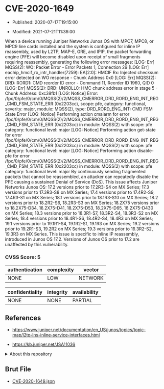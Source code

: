 # CVE-2020-1649

- Published: 2020-07-17T19:15:00

- Modified: 2021-07-21T11:39:00

When a device running Juniper Networks Junos OS with MPC7, MPC8, or MPC9 line cards installed and the system is configured for inline IP reassembly, used by L2TP, MAP-E, GRE, and IPIP, the packet forwarding engine (PFE) will become disabled upon receipt of small fragments requiring reassembly, generating the following error messages: [LOG: Err] MQSS(2): WO: Packet Error - Error Packets 1, Connection 29 [LOG: Err] eachip_hmcif_rx_intr_handler(7259): EA[2:0]: HMCIF Rx: Injected checksum error detected on WO response - Chunk Address 0x0 [LOG: Err] MQSS(2): DRD: RORD1: CMD reorder ID error - Command 11, Reorder ID 1960, QID 0 [LOG: Err] MQSS(2): DRD: UNROLL0: HMC chunk address error in stage 5 - Chunk Address: 0xc38fb1 [LOG: Notice] Error: /fpc/0/pfe/0/cm/0/MQSS(2)/2/MQSS_CMERROR_DRD_RORD_ENG_INT_REG_CMD_FSM_STATE_ERR (0x2203cc), scope: pfe, category: functional, severity: major, module: MQSS(2), type: DRD_RORD_ENG_INT: CMD FSM State Error [LOG: Notice] Performing action cmalarm for error /fpc/0/pfe/0/cm/0/MQSS(2)/2/MQSS_CMERROR_DRD_RORD_ENG_INT_REG_CMD_FSM_STATE_ERR (0x2203cc) in module: MQSS(2) with scope: pfe category: functional level: major [LOG: Notice] Performing action get-state for error /fpc/0/pfe/0/cm/0/MQSS(2)/2/MQSS_CMERROR_DRD_RORD_ENG_INT_REG_CMD_FSM_STATE_ERR (0x2203cc) in module: MQSS(2) with scope: pfe category: functional level: major [LOG: Notice] Performing action disable-pfe for error /fpc/0/pfe/0/cm/0/MQSS(2)/2/MQSS_CMERROR_DRD_RORD_ENG_INT_REG_CMD_FSM_STATE_ERR (0x2203cc) in module: MQSS(2) with scope: pfe category: functional level: major By continuously sending fragmented packets that cannot be reassembled, an attacker can repeatedly disable the PFE causing a sustained Denial of Service (DoS). This issue affects Juniper Networks Junos OS: 17.2 versions prior to 17.2R3-S4 on MX Series; 17.3 versions prior to 17.3R3-S8 on MX Series; 17.4 versions prior to 17.4R2-S9, 17.4R3-S1 on MX Series; 18.1 versions prior to 18.1R3-S10 on MX Series; 18.2 versions prior to 18.2R2-S6, 18.2R3-S3 on MX Series; 18.2X75 versions prior to 18.2X75-D34, 18.2X75-D41, 18.2X75-D53, 18.2X75-D65, 18.2X75-D430 on MX Series; 18.3 versions prior to 18.3R1-S7, 18.3R2-S4, 18.3R3-S2 on MX Series; 18.4 versions prior to 18.4R1-S6, 18.4R2-S4, 18.4R3 on MX Series; 19.1 versions prior to 19.1R1-S4, 19.1R2-S1, 19.1R3 on MX Series; 19.2 versions prior to 19.2R1-S3, 19.2R2 on MX Series; 19.3 versions prior to 19.3R2-S2, 19.3R3 on MX Series. This issue is specific to inline IP reassembly, introduced in Junos OS 17.2. Versions of Junos OS prior to 17.2 are unaffected by this vulnerability.

### CVSS Score: **5**

| authentication | complexity | vector |
| --- | --- | --- |
| NONE | LOW | NETWORK |

| confidentiality | integrity | availability |
| --- | --- | --- |
| NONE | NONE | PARTIAL |

## References

* https://www.juniper.net/documentation/en_US/junos/topics/topic-map/l2tp-lns-inline-service-interfaces.html

* https://kb.juniper.net/JSA11036

<details>
<summary>About this repository</summary> 

  This repository is part of the project [Live Hack CVE](https://github.com/Live-Hack-CVE). Main website can be found [www.live-hack.org](https://www.live-hack.org) 
  
  Made by [Sn0wAlice](https://github.com/Sn0wAlice) for the people that care about security and need to have a feed of the latest CVEs. Hope you enjoy it, don't forget to star the repo and follow me on [Twitter](https://twitter.com/Sn0wAlice) and [Github](https://github.com/Sn0wAlice). And that is my [personnal website](https://www.alice-snow.me/)

  - [Home Page](https://github.com/Live-Hack-CVE)
  - [Framework](https://github.com/Live-Hack-CVE/cve-framework)
  - [CVE database](https://github.com/Live-Hack-CVE/full_database)
  - [Changelog](https://github.com/Live-Hack-CVE/Changelog)
</details>

## Brut File

* [CVE-2020-1649.json](https://raw.githubusercontent.com/Live-Hack-CVE/full_database/main/cves/2020/CVE-2020-1649.json)

